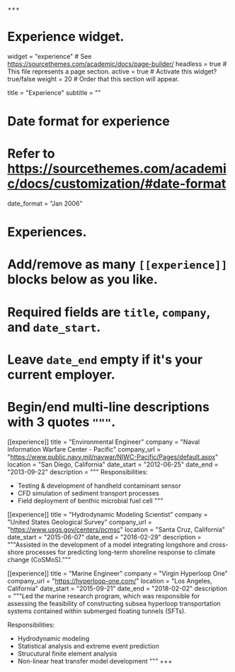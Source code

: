 +++
# Experience widget.
widget = "experience"  # See https://sourcethemes.com/academic/docs/page-builder/
headless = true  # This file represents a page section.
active = true  # Activate this widget? true/false
weight = 20  # Order that this section will appear.

title = "Experience"
subtitle = ""

# Date format for experience
#   Refer to https://sourcethemes.com/academic/docs/customization/#date-format
date_format = "Jan 2006"

# Experiences.
#   Add/remove as many `[[experience]]` blocks below as you like.
#   Required fields are `title`, `company`, and `date_start`.
#   Leave `date_end` empty if it's your current employer.
#   Begin/end multi-line descriptions with 3 quotes `"""`.
[[experience]]
  title = "Environmental Engineer"
  company = "Naval Information Warfare Center - Pacific"
  company_url = "https://www.public.navy.mil/navwar/NIWC-Pacific/Pages/default.aspx"
  location = "San Diego, California"
  date_start = "2012-06-25"
  date_end = "2013-09-22"
  description = """
  Responsibilities:
  
  * Testing & development of handheld contaminant sensor
  * CFD simulation of sediment transport processes
  * Field deployment of benthic microbial fuel cell
  """

[[experience]]
  title = "Hydrodynamic Modeling Scientist"
  company = "United States Geological Survey"
  company_url = "https://www.usgs.gov/centers/pcmsc"
  location = "Santa Cruz, California"
  date_start = "2015-06-07"
  date_end = "2016-02-29"
  description = """Assisted in the development of a model integrating longshore and cross-shore processes for predicting long-term shoreline response to climate change (CoSMoS)."""

[[experience]]
  title = "Marine Engineer"
  company = "Virgin Hyperloop One"
  company_url = "https://hyperloop-one.com/"
  location = "Los Angeles, California"
  date_start = "2015-09-21"
  date_end = "2018-02-02"
  description = """Led the marine research program, which was responsible for assessing the feasibility of constructing subsea hyperloop transportation systems contained within submerged floating tunnels (SFTs).
  
  Responsibilities:
  
  * Hydrodynamic modeling
  * Statistical analysis and extreme event prediction
  * Strucutural finite element analysis
  * Non-linear heat transfer model development
  """
+++
